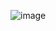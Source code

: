 
![image](https://user-images.githubusercontent.com/51438542/179516938-e6c82130-508c-4994-9c7d-976381caf963.png)
